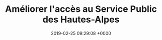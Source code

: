 ---
title: Améliorer l'accès au Service Public des Hautes-Alpes
link: https://gouvernement-et-citoyens.consultation.etalab.gouv.fr/project/questionnaire/questionnaire/questionnaire-3
opendata: 
description: Un questionnaire à la population haut-alpine
organisateur: Préfecture des Hautes-Alpes
outil:
- Cap Collectif
screenshot: hautesalpes.png
date: 2019-02-25 09:29:08 +0000
in_progress: true
---